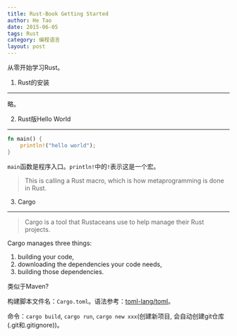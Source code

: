 ```yaml
---
title: Rust-Book Getting Started
author: He Tao
date: 2015-06-05
tags: Rust
category: 编程语言
layout: post
---
```


从零开始学习Rust。

1. Rust的安装
--------------

略。

2. Rust版Hello World
--------------------

```rust
fn main() {
    println!("hello world");
}
```

`main`函数是程序入口。`println!`中的`!`表示这是一个宏。

> This is calling a Rust macro, which is how metaprogramming is done in Rust.

<!--more-->

3. Cargo
--------

> Cargo is a tool that Rustaceans use to help manage their Rust projects.

Cargo manages three things: 
1. building your code, 
2. downloading the dependencies your code needs, 
3. building those dependencies.

类似于Maven? 

构建脚本文件名：`Cargo.toml`。语法参考：[toml-lang/toml][1]。

命令：`cargo build`, `cargo run`, `cargo new xxx`(创建新项目, 会自动创建git仓库(.git和.gitignore))。


<!--links-->

[1]: https://github.com/toml-lang/toml



